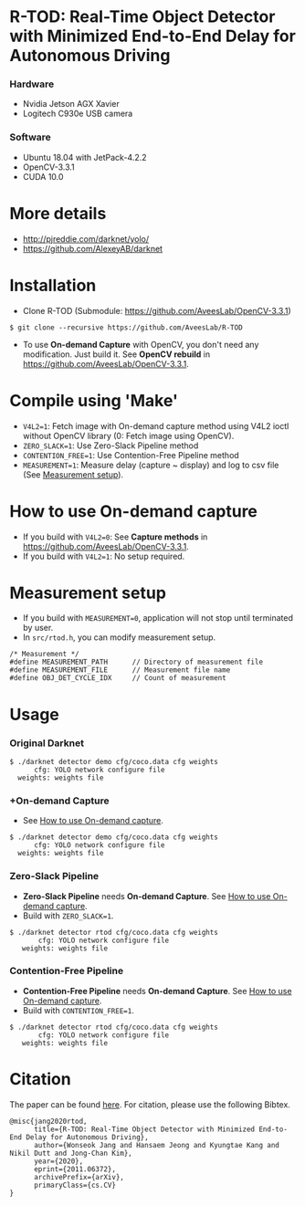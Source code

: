 # R-TOD: Real-Time Object Detector with Minimized End-to-End Delay for Autonomous Driving
### Hardware
* Nvidia Jetson AGX Xavier
* Logitech C930e USB camera
### Software
* Ubuntu 18.04 with JetPack-4.2.2
* OpenCV-3.3.1
* CUDA 10.0

# More details
* http://pjreddie.com/darknet/yolo/
* https://github.com/AlexeyAB/darknet

# Installation 
* Clone R-TOD (Submodule: https://github.com/AveesLab/OpenCV-3.3.1)
```
$ git clone --recursive https://github.com/AveesLab/R-TOD
```
* To use **On-demand Capture** with OpenCV, you don't need any modification. Just build it. See **OpenCV rebuild** in https://github.com/AveesLab/OpenCV-3.3.1.

# Compile using 'Make' 
* `V4L2=1`: Fetch image with On-demand capture method using V4L2 ioctl without OpenCV library (0: Fetch image using OpenCV).
* `ZERO_SLACK=1`: Use Zero-Slack Pipeline method
* `CONTENTION_FREE=1`: Use Contention-Free Pipeline method
* `MEASUREMENT=1`: Measure delay (capture ~ display) and log to csv file (See [Measurement setup](#measurement-setup)).

# How to use On-demand capture
* If you build with `V4L2=0`: See **Capture methods** in https://github.com/AveesLab/OpenCV-3.3.1.
* If you build with `V4L2=1`: No setup required.

# Measurement setup 
* If you build with `MEASUREMENT=0`, application will not stop until terminated by user.
* In `src/rtod.h`, you can modify measurement setup.
```
/* Measurement */
#define MEASUREMENT_PATH      // Directory of measurement file
#define MEASUREMENT_FILE      // Measurement file name
#define OBJ_DET_CYCLE_IDX     // Count of measurement
```

# Usage 

### Original Darknet
```
$ ./darknet detector demo cfg/coco.data cfg weights 
      cfg: YOLO network configure file
  weights: weights file
```
### +On-demand Capture
* See [How to use On-demand capture](#how-to-use-on--demand-capture).
```
$ ./darknet detector demo cfg/coco.data cfg weights 
      cfg: YOLO network configure file
  weights: weights file
```
### Zero-Slack Pipeline
* **Zero-Slack Pipeline** needs **On-demand Capture**. See [How to use On-demand capture](#how-to-use-on--demand-capture).
* Build with `ZERO_SLACK=1`.
```
$ ./darknet detector rtod cfg/coco.data cfg weights
       cfg: YOLO network configure file
   weights: weights file
```
### Contention-Free Pipeline
* **Contention-Free Pipeline** needs **On-demand Capture**. See [How to use On-demand capture](#how-to-use-on--demand-capture).
* Build with `CONTENTION_FREE=1`.
```
$ ./darknet detector rtod cfg/coco.data cfg weights
       cfg: YOLO network configure file
   weights: weights file
```

# Citation
The paper can be found [here](https://arxiv.org/pdf/2011.06372.pdf). For citation, please use the following Bibtex.
```
@misc{jang2020rtod,
      title={R-TOD: Real-Time Object Detector with Minimized End-to-End Delay for Autonomous Driving}, 
      author={Wonseok Jang and Hansaem Jeong and Kyungtae Kang and Nikil Dutt and Jong-Chan Kim},
      year={2020},
      eprint={2011.06372},
      archivePrefix={arXiv},
      primaryClass={cs.CV}
}
```
